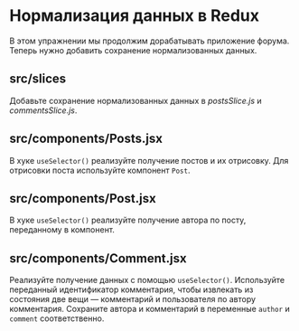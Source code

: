 # Нормализация данных в Redux

В этом упражнении мы продолжим дорабатывать приложение форума. Теперь нужно добавить сохранение нормализованных данных.

## src/slices

Добавьте сохранение нормализованных данных в _postsSlice.js_ и _commentsSlice.js_.

## src/components/Posts.jsx

В хуке `useSelector()` реализуйте получение постов и их отрисовку. Для отрисовки поста используйте компонент `Post`.

## src/components/Post.jsx

В хуке `useSelector()` реализуйте получение автора по посту, переданному в компонент.

## src/components/Comment.jsx

Реализуйте получение данных с помощью `useSelector()`. Используйте переданный идентификатор комментария, чтобы извлекать из состояния две вещи — комментарий и пользователя по автору комментария. Сохраните автора и комментарий в переменные `author` и `comment` соответственно.
